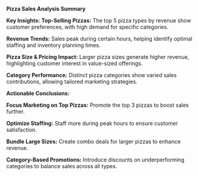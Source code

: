 **Pizza Sales Analysis Summary**

**Key Insights:**
**Top-Selling Pizzas:** The top 5 pizza types by revenue show customer preferences, with high demand for specific categories.

**Revenue Trends:** Sales peak during certain hours, helping identify optimal staffing and inventory planning times.

**Pizza Size & Pricing Impact:** Larger pizza sizes generate higher revenue, highlighting customer interest in value-sized offerings.

**Category Performance:** Distinct pizza categories show varied sales contributions, allowing tailored marketing strategies.


**Actionable Conclusions:**

**Focus Marketing on Top Pizzas:** Promote the top 3 pizzas to boost sales further.

**Optimize Staffing:** Staff more during peak hours to ensure customer satisfaction.

**Bundle Large Sizes:** Create combo deals for larger pizzas to enhance revenue.

**Category-Based Promotions:** Introduce discounts on underperforming categories to balance sales across all types.
